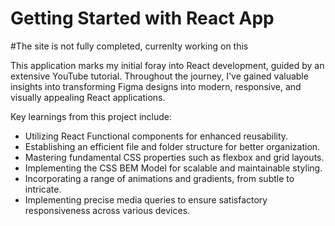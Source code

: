 # Getting Started with React App
#The site is not fully completed, currenlty working on this

This application marks my initial foray into React development, guided by an extensive YouTube tutorial. Throughout the journey, I've gained valuable insights into transforming Figma designs into modern, responsive, and visually appealing React applications.

Key learnings from this project include:

- Utilizing React Functional components for enhanced reusability.
- Establishing an efficient file and folder structure for better organization.
- Mastering fundamental CSS properties such as flexbox and grid layouts.
- Implementing the CSS BEM Model for scalable and maintainable styling.
- Incorporating a range of animations and gradients, from subtle to intricate.
- Implementing precise media queries to ensure satisfactory responsiveness across various devices.

